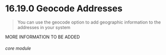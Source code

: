 # 16.19.0 Geocode Addresses

> You can use the geocode option to add geographic information to the addresses in your system

MORE INFORMATION TO BE ADDED


###### core module
